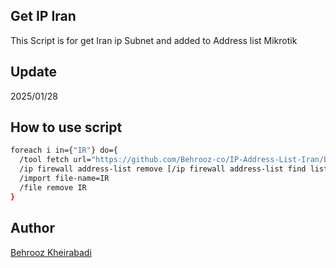 ## Get IP Iran
This Script is for get Iran ip Subnet and added to Address list Mikrotik

## Update
2025/01/28

## How to use script
```bash
foreach i in={"IR"} do={
  /tool fetch url="https://github.com/Behrooz-co/IP-Address-List-Iran/blob/main/Address-List.rsc" dst-path=IR
  /ip firewall address-list remove [/ip firewall address-list find list=IR]
  /import file-name=IR
  /file remove IR
}
```

## Author
[Behrooz Kheirabadi](https://github.com/Behrooz-co/)

